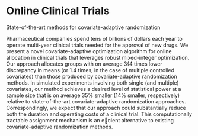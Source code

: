 # Online Clinical Trials

State-of-the-art methods for covariate-adaptive randomization

Pharmaceutical companies spend tens of billions of dollars each year to operate multi-year clinical
trials needed for the approval of new drugs. We present a novel covariate-adaptive optimization
algorithm for online allocation in clinical trials that leverages robust mixed-integer optimization.
Our approach allocates groups with on average 3{4 times lower discrepancy in means (or 1.4
times, in the case of multiple controlled covariates) than those produced by covariate-adaptive
randomization methods. In simulated experiments involving both single (and multiple) covariates,
our method achieves a desired level of statistical power at a sample size that is on average
35% smaller (14% smaller, respectively) relative to state-of-the-art covariate-adaptive randomization
approaches. Correspondingly, we expect that our approach could substantially reduce both
the duration and operating costs of a clinical trial. This computationally tractable assignment
mechanism is an ecient alternative to existing covariate-adaptive randomization methods.
